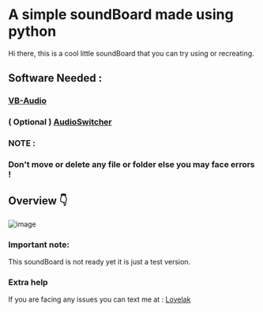 # A simple soundBoard made using python
Hi there, this is a cool little soundBoard that you can try using or recreating.

## **Software Needed :** 
### [VB-Audio](https://vb-audio.com/Cable/) <br>
### ( Optional ) [AudioSwitcher](https://audioswit.ch/download/latest)
### **NOTE :**   
### **Don't move or delete any file or folder else you may face errors !**

## Overview 👇
![image](https://cdn.discordapp.com/attachments/1202916368358441031/1304334076605370398/Screenshot_2024-11-08_113725.png?ex=67398f45&is=67383dc5&hm=f2b8c626ca8d8673b63733ad7f6090997548b75e6bbe812e6a0e01c8dde969a1&)

### **Important note:**
This soundBoard is not ready yet it is just a test version.

### **Extra help**
If you are facing any issues you can text me at : [Lovelak](http://lovelak.info)
